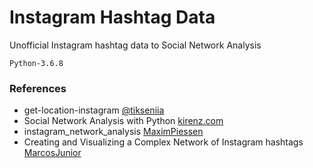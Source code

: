 # Instagram Hashtag Data

Unofficial Instagram hashtag data to Social Network Analysis

```
Python-3.6.8
```


### References

- get-location-instagram [@tikseniia](https://github.com/tikseniia/get-location-instagram) 
- Social Network Analysis with Python [kirenz.com](https://www.kirenz.com/post/2019-08-13-network_analysis/)
- instagram_network_analysis [MaximPiessen](https://github.com/MaximPiessen/instagram_network_analysis)
- Creating and Visualizing a Complex Network of Instagram hashtags [MarcosJunior](https://medium.com/@marcosacj/creating-and-visualizing-a-complex-network-of-instagram-hashtags-based-on-posts-about-politics-2daf24f31088)